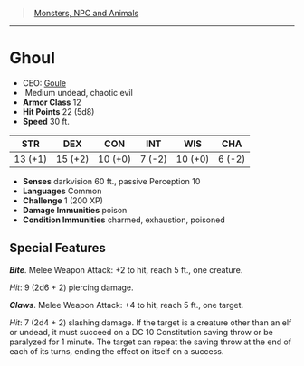 ﻿---
!MonsterItem
Family: MonsterVO
Type: undead
Size: Medium
Alignment: chaotic evil
ArmorClass: 12
HitPoints: 22 (5d8)
Speed: 30 ft.
Strength: 13 (+1)
Dexterity: 15 (+2)
Constitution: 10 (+0)
Intelligence: ' 7 (-2)'
Wisdom: 10 (+0)
Charisma: ' 6 (-2)'
DamageImmunities: poison
ConditionImmunities: charmed, exhaustion, poisoned
Senses: darkvision 60 ft., passive Perception 10
Languages: Common
Challenge: 1 (200 XP)
Id: monsters_vo.md#ghoul
ParentLink: monsters_vo.md#monsters-npc-and-animals
Name: Ghoul
ParentName: Monsters, NPC and Animals
NameLevel: 1
AltName: '[Goule](hd_monsters_goule.md)'
Attributes: {}
AttributesDictionary: >+
  {}

---
> [Monsters, NPC and Animals](srd_monsters.md)

---

# Ghoul

- CEO: [Goule](hd_monsters_goule.md)
-  Medium undead, chaotic evil
- **Armor Class** 12
- **Hit Points** 22 (5d8)
- **Speed** 30 ft.

|STR|DEX|CON|INT|WIS|CHA|
|---|---|---|---|---|---|
|13 (+1)|15 (+2)|10 (+0)| 7 (-2)|10 (+0)| 6 (-2)|

- **Senses** darkvision 60 ft., passive Perception 10
- **Languages** Common
- **Challenge** 1 (200 XP)
- **Damage Immunities** poison
- **Condition Immunities** charmed, exhaustion, poisoned

## Special Features

**_Bite_**. Melee Weapon Attack: +2 to hit, reach 5 ft., one creature.

_Hit_: 9 (2d6 + 2) piercing damage.

**_Claws_**. Melee Weapon Attack: +4 to hit, reach 5 ft., one target.

_Hit_: 7 (2d4 + 2) slashing damage. If the target is a creature other than an elf or undead, it must succeed on a DC 10 Constitution saving throw or be paralyzed for 1 minute. The target can repeat the saving throw at the end of each of its turns, ending the effect on itself on a success.

